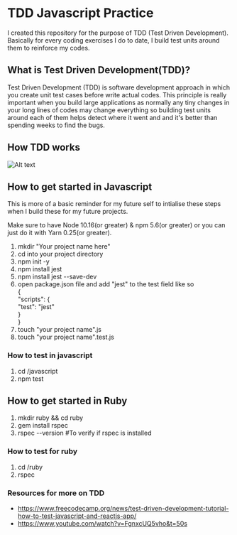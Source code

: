# TDD Javascript Practice

I created this repository for the purpose of TDD (Test Driven Development). Basically for every coding exercises I do to date, I build test units around them to reinforce my codes.

## What is Test Driven Development(TDD)?
Test Driven Development (TDD) is software development approach in which you create unit test cases before write actual codes. This principle is really important when you build large applications as normally any tiny changes in your long lines of codes may change everything so building test units around each of them helps detect where it went and and it's better than spending weeks to find the bugs.

## How TDD works
![Alt text](./tdd.jpeg)

## How to get started in Javascript
This is more of a basic reminder for my future self to intialise these steps when I build these for my future projects.

Make sure to have Node 10.16(or greater) & npm 5.6(or greater) or you can just do it with Yarn 0.25(or greater).

1. mkdir "Your project name here"
2. cd into your project directory
3. npm init -y
4. npm install jest
5. npm install jest --save-dev
6. open package.json file and add "jest" to the test field like so <br/>
{<br/>
  "scripts": {<br/>
    "test": "jest"<br/>
}<br/>
}<br/>
7. touch "your project name".js
8. touch "your project name".test.js

### How to test in javascript
1. cd /javascript
2. npm test

## How to get started in Ruby
1. mkdir ruby && cd ruby
2. gem install rspec
3. rspec --version #To verify if rspec is installed

### How to test for ruby
1. cd /ruby
2. rspec

### Resources for more on TDD
- https://www.freecodecamp.org/news/test-driven-development-tutorial-how-to-test-javascript-and-reactjs-app/
- https://www.youtube.com/watch?v=FgnxcUQ5vho&t=50s